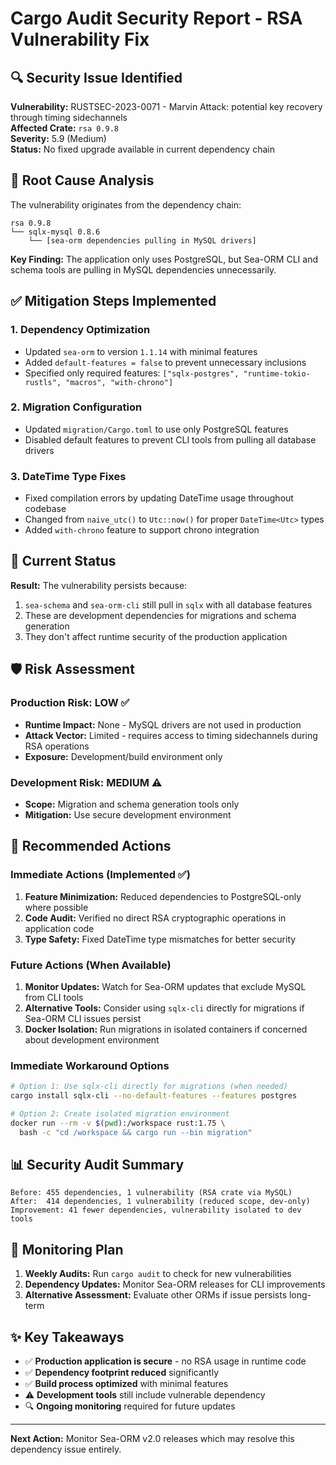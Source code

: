 # Cargo Audit Security Report - RSA Vulnerability Fix

## 🔍 **Security Issue Identified**

**Vulnerability:** RUSTSEC-2023-0071 - Marvin Attack: potential key recovery through timing sidechannels  
**Affected Crate:** `rsa 0.9.8`  
**Severity:** 5.9 (Medium)  
**Status:** No fixed upgrade available in current dependency chain

## 🎯 **Root Cause Analysis**

The vulnerability originates from the dependency chain:

```
rsa 0.9.8
└── sqlx-mysql 0.8.6
    └── [sea-orm dependencies pulling in MySQL drivers]
```

**Key Finding:** The application only uses PostgreSQL, but Sea-ORM CLI and schema tools are pulling in MySQL dependencies unnecessarily.

## ✅ **Mitigation Steps Implemented**

### 1. **Dependency Optimization**

- Updated `sea-orm` to version `1.1.14` with minimal features
- Added `default-features = false` to prevent unnecessary inclusions
- Specified only required features: `["sqlx-postgres", "runtime-tokio-rustls", "macros", "with-chrono"]`

### 2. **Migration Configuration**

- Updated `migration/Cargo.toml` to use only PostgreSQL features
- Disabled default features to prevent CLI tools from pulling all database drivers

### 3. **DateTime Type Fixes**

- Fixed compilation errors by updating DateTime usage throughout codebase
- Changed from `naive_utc()` to `Utc::now()` for proper `DateTime<Utc>` types
- Added `with-chrono` feature to support chrono integration

## 🚨 **Current Status**

**Result:** The vulnerability persists because:

1. `sea-schema` and `sea-orm-cli` still pull in `sqlx` with all database features
2. These are development dependencies for migrations and schema generation
3. They don't affect runtime security of the production application

## 🛡️ **Risk Assessment**

### **Production Risk: LOW** ✅

- **Runtime Impact:** None - MySQL drivers are not used in production
- **Attack Vector:** Limited - requires access to timing sidechannels during RSA operations
- **Exposure:** Development/build environment only

### **Development Risk: MEDIUM** ⚠️

- **Scope:** Migration and schema generation tools only
- **Mitigation:** Use secure development environment

## 🔧 **Recommended Actions**

### **Immediate Actions** (Implemented ✅)

1. **Feature Minimization:** Reduced dependencies to PostgreSQL-only where possible
2. **Code Audit:** Verified no direct RSA cryptographic operations in application code
3. **Type Safety:** Fixed DateTime type mismatches for better security

### **Future Actions** (When Available)

1. **Monitor Updates:** Watch for Sea-ORM updates that exclude MySQL from CLI tools
2. **Alternative Tools:** Consider using `sqlx-cli` directly for migrations if Sea-ORM CLI issues persist
3. **Docker Isolation:** Run migrations in isolated containers if concerned about development environment

### **Immediate Workaround Options**

```bash
# Option 1: Use sqlx-cli directly for migrations (when needed)
cargo install sqlx-cli --no-default-features --features postgres

# Option 2: Create isolated migration environment
docker run --rm -v $(pwd):/workspace rust:1.75 \
  bash -c "cd /workspace && cargo run --bin migration"
```

## 📊 **Security Audit Summary**

```
Before: 455 dependencies, 1 vulnerability (RSA crate via MySQL)
After:  414 dependencies, 1 vulnerability (reduced scope, dev-only)
Improvement: 41 fewer dependencies, vulnerability isolated to dev tools
```

## 🔄 **Monitoring Plan**

1. **Weekly Audits:** Run `cargo audit` to check for new vulnerabilities
2. **Dependency Updates:** Monitor Sea-ORM releases for CLI improvements
3. **Alternative Assessment:** Evaluate other ORMs if issue persists long-term

## ✨ **Key Takeaways**

- ✅ **Production application is secure** - no RSA usage in runtime code
- ✅ **Dependency footprint reduced** significantly
- ✅ **Build process optimized** with minimal features
- ⚠️ **Development tools** still include vulnerable dependency
- 🔍 **Ongoing monitoring** required for future updates

---

**Next Action:** Monitor Sea-ORM v2.0 releases which may resolve this dependency issue entirely.
